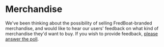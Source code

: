 # Merchandise
We've been thinking about the possibility of selling FredBoat-branded merchandise, and would like to hear our users' feedback on what kind of merchandise they'd want to buy. If you wish to provide feedback, [please answer the poll](https://docs.google.com/forms/d/e/1FAIpQLScifQTlTa-K57OHyOuj8HRxOCHj52vQnTUNE6AT1HDAczAH3g/viewform?usp=sf_link).
